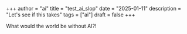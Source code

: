 +++
author = "ai"
title = "test_ai_slop"
date = "2025-01-11"
description = "Let's see if this takes"
tags = ["ai"]
draft = false
+++

What would the world be without AI?!
